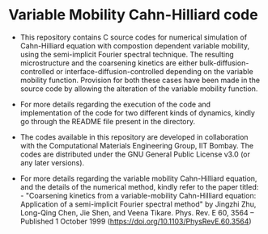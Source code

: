 # Variable Mobility Cahn-Hilliard code
- This repository contains C source codes for numerical simulation of Cahn-Hilliard equation with compostion dependent variable mobility, using the semi-implicit Fourier spectral technique. The resulting microstructure and the coarsening kinetics are either bulk-diffusion-controlled or interface-diffusion-controlled depending on the variable mobility function. Provision for both these cases have been made in the source code by allowing the alteration of the variable mobility function. 

- For more details regarding the execution of the code and implementation of the code for two different kinds of dynamics, kindly go through the README file present in the directory.

- The codes available in this repository are developed in collaboration with the Computational Materials Engineering Group, IIT Bombay. The codes are distributed under the GNU General Public License v3.0 (or any later versions). 

- For more details regarding the variable mobility Cahn-Hilliard equation, and the details of the numerical method, kindly refer to the paper titled: -
"Coarsening kinetics from a variable-mobility Cahn-Hilliard equation: Application of a semi-implicit Fourier spectral method" by
Jingzhi Zhu, Long-Qing Chen, Jie Shen, and Veena Tikare. Phys. Rev. E 60, 3564 – Published 1 October 1999 (https://doi.org/10.1103/PhysRevE.60.3564)

